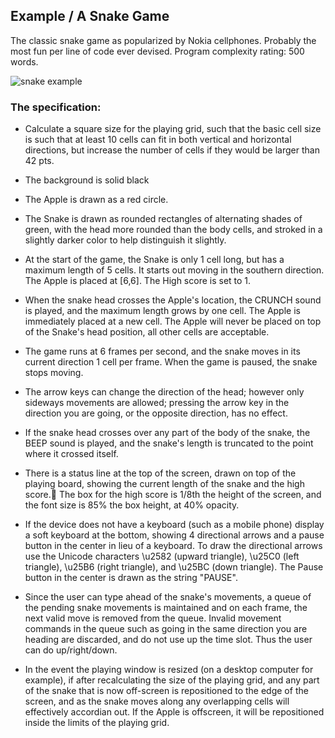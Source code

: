## Example / A Snake Game

The classic snake game as popularized by Nokia cellphones. Probably the most fun per line of code ever devised. Program complexity rating: 500 words.

![snake example](http://magicmouse.com/beads/examples/snake/snake_animated.gif)

### The specification:

 * Calculate a square size for the playing grid, such that the basic cell size is such that at least 10 cells can fit in both vertical and horizontal directions, but increase the number of cells if they would be larger than 42 pts.

 * The background is solid black

 * The Apple is drawn as a red circle.
 
 * The Snake is drawn as rounded rectangles of alternating shades of green, with the head more rounded than the body cells, and stroked in a slightly darker color to help distinguish it slightly.

 * At the start of the game, the Snake is only 1 cell long, but has a maximum length of 5 cells. It starts out moving in the southern direction. The Apple is placed at [6,6]. The High score is set to 1.

 * When the snake head crosses the Apple's location, the CRUNCH sound is played, and the maximum length grows by one cell. The Apple is immediately placed at a new cell. The Apple will never be placed on top of the Snake's head position, all other cells are acceptable.
 
 * The game runs at 6 frames per second, and the snake moves in its current direction 1 cell per frame. When the game is paused, the snake stops moving.

 * The arrow keys can change the direction of the head; however only sideways movements are allowed; pressing the arrow key in the direction you are going, or the opposite direction, has no effect.
 
 * If the snake head crosses over any part of the body of the snake, the BEEP sound is played, and the snake's length is truncated to the point where it crossed itself.
 
 * There is a status line at the top of the screen, drawn on top of the playing board, showing the current length of the snake and the high score. The box for the high score is 1/8th the height of the screen, and the font size is 85% the box height, at 40% opacity.

 * If the device does not have a keyboard (such as a mobile phone) display a soft keyboard at the bottom, showing 4 directional arrows and a pause button in the center in lieu of a keyboard. To draw the directional arrows use the Unicode characters \u2582 (upward triangle), \u25C0 (left triangle), \u25B6 (right triangle), and \u25BC (down triangle). The Pause button in the center is drawn as the string "PAUSE". 
 
 * Since the user can type ahead of the snake's movements, a queue of the pending snake movements is maintained and on each frame, the next valid move is removed from the queue. Invalid movement commands in the queue such as going in the same direction you are heading are discarded, and do not use up the time slot. Thus the user can do up/right/down.
 
 * In the event the playing window is resized (on a desktop computer for example), if after recalculating the size of the playing grid, and any part of the snake that is now off-screen is repositioned to the edge of the screen, and as the snake moves along any overlapping cells will effectively accordian out.  If the Apple is offscreen, it will be repositioned inside the limits of the playing grid.
 
